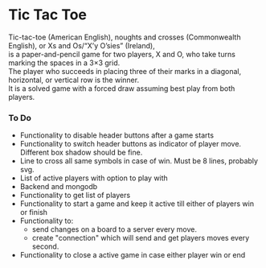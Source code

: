 # Tic Tac Toe

Tic-tac-toe (American English), noughts and crosses (Commonwealth English), or Xs and Os/“X’y O’sies” (Ireland),\
 is a paper-and-pencil game for two players, X and O, who take turns marking the spaces in a 3×3 grid.\
 The player who succeeds in placing three of their marks in a diagonal, horizontal, or vertical row is the winner.\
 It is a solved game with a forced draw assuming best play from both players.

### To Do

- Functionality to disable header buttons after a game starts
- Functionality to switch header buttons as indicator of player move. Different box shadow should be fine.
- Line to cross all same symbols in case of win. Must be 8 lines, probably svg.
- List of active players with option to play with
- Backend and mongodb
- Functionality to get list of players
- Functionality to start a game and keep it active till either of players win or finish
- Functionality to:
  - send changes on a board to a server every move.
  - create "connection" which will send and get players moves every second.
- Functionality to close a active game in case either player win or end
